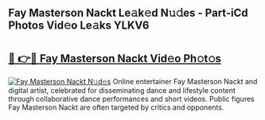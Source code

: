 ## Fay Masterson Nackt Le𝚊k𝚎d N𝚞𝚍es - Part-iCd Photos Vid𝚎o Le𝚊ks YLKV6

# <h2><a href="http://fb465x.evod.top/?m=Fay+Masterson+Nackt">🔗 👉🔴 Fay Masterson Nackt Vid𝚎o Ph𝚘t𝚘s</a></h2>

[![Fay Masterson Nackt N𝚞d𝚎s](https://i.imgur.com/8V9OHl7.gif)](http://fb465x.evod.top/?m=Fay+Masterson+Nackt)
Online entertainer Fay Masterson Nackt and digital artist, celebrated for disseminating dance and lifestyle content through collaborative dance performances and short videos. Public figures Fay Masterson Nackt are often targeted by critics and opponents. 
